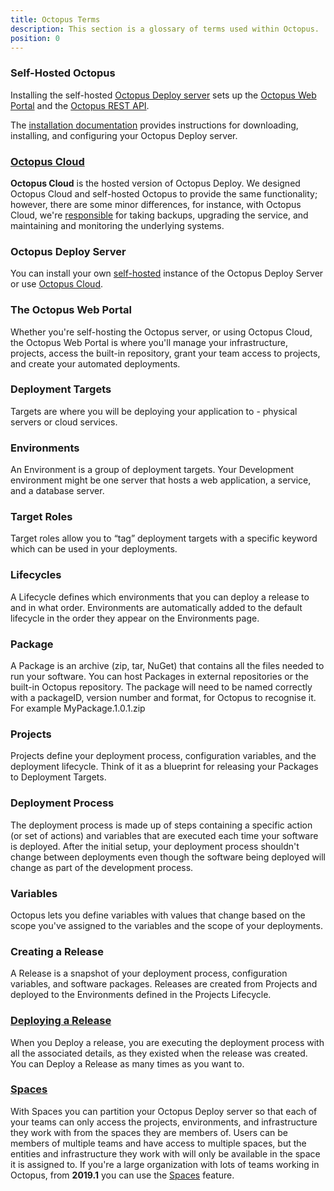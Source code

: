 ```yaml
---
title: Octopus Terms
description: This section is a glossary of terms used within Octopus.
position: 0
---
```


### Self-Hosted Octopus

Installing the self-hosted [Octopus Deploy server](/docs/installation/index.md) sets up the [Octopus Web Portal](/docs/getting-started.md#the-octopus-web-portal) and the [Octopus REST API](/docs/api-and-integration/api/index.md).

The [installation documentation](/docs/installation/index.md) provides instructions for downloading, installing, and configuring your Octopus Deploy server.

### [Octopus Cloud](/docs/octopus-cloud/index.md)

**Octopus Cloud** is the hosted version of Octopus Deploy. We designed Octopus Cloud and self-hosted Octopus to provide the same functionality; however, there are some minor differences, for instance, with Octopus Cloud, we're [responsible](/docs/administration/security/index.md#responsibility) for taking backups, upgrading the service, and maintaining and monitoring the underlying systems.

### Octopus Deploy Server

You can install your own [self-hosted](/docs/getting-started.md#self-hosted-octopus) instance of the Octopus Deploy Server or use [Octopus Cloud](/docs/getting-started.md#octopus-cloud).

### The Octopus Web Portal

Whether you're self-hosting the Octopus server, or using Octopus Cloud, the Octopus Web Portal is where you'll manage your infrastructure, projects, access the built-in repository, grant your team access to projects, and create your automated deployments.

### Deployment Targets

Targets are where you will be deploying your application to -  physical servers or cloud services.

### Environments

An Environment is a group of deployment targets. Your Development environment might be one server that hosts a web application, a service, and a database server.

### Target Roles

Target roles allow you to “tag” deployment targets with a specific keyword which can be used in your deployments.

### Lifecycles

A Lifecycle defines which environments that you can deploy a release to and in what order. Environments are automatically added to the default lifecycle in the order they appear on the Environments page.

### Package

A Package is an archive (zip, tar, NuGet) that contains all the files needed to run your software. You can host Packages in external repositories or the built-in Octopus repository. The package will need to be named correctly with a packageID, version number and format, for Octopus to recognise it. For example MyPackage.1.0.1.zip

### Projects

Projects define your deployment process, configuration variables, and the deployment lifecycle. Think of it as a blueprint for releasing your Packages to Deployment Targets.

### Deployment Process

The deployment process is made up of steps containing a specific action (or set of actions) and variables that are executed each time your software is deployed. After the initial setup, your deployment process shouldn't change between deployments even though the software being deployed will change as part of the development process.

### Variables

Octopus lets you define variables with values that change based on the scope you've assigned to the variables and the scope of your deployments.

### Creating a Release

A Release is a snapshot of your deployment process, configuration variables, and software packages. Releases are created from Projects and deployed to the Environments defined in the Projects Lifecycle.

### [Deploying a Release](/docs/deployment-process/releases/index.md)

When you Deploy a release, you are executing the deployment process with all the associated details, as they existed when the release was created. You can Deploy a Release as many times as you want to.

### [Spaces](/docs/administration/spaces/index.md)

With Spaces you can partition your Octopus Deploy server so that each of your teams can only access the projects, environments, and infrastructure they work with from the spaces they are members of.
Users can be members of multiple teams and have access to multiple spaces, but the entities and infrastructure they work with will only be available in the space it is assigned to.
If you're a large organization with lots of teams working in Octopus, from **2019.1** you can use the [Spaces](/docs/administration/spaces/index.md) feature.
